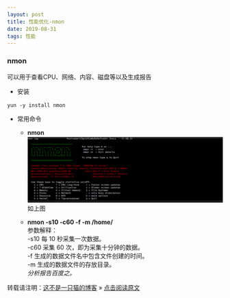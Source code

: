 ```yaml
---
layout: post
title: 性能优化-nmon
date: 2019-08-31
tags: 性能  
---
```


### nmon
可以用于查看CPU、网络、内容、磁盘等以及生成报告

- 安装<br/>
```
yun -y install nmon
```
- 常用命令<br/>
    - **nmon** <br/>
![](/images/posts/xingneng/nmon.png)<br/>
如上图

   - **nmon -s10 -c60 -f -m /home/**<br/>
参数解释：<br/>
-s10 每 10 秒采集一次数据。<br/>
-c60 采集 60 次，即为采集十分钟的数据。<br/>
-f 生成的数据文件名中包含文件创建的时间。<br/>
-m 生成的数据文件的存放目录。<br/>
*分析报告百度之。*


转载请注明：[这不是一只猫的博客](http://1024.notacat.cn) » [点击阅读原文](http://1024.notacat.cn/2019/08/%e6%80%a7%e8%83%bd%e4%bc%98%e5%8c%96-nmon%2f/)


